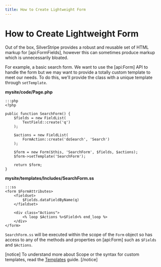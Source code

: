 ```yaml
---
title: How to Create Lightweight Form
---
```

# How to Create Lightweight Form

Out of the box, SilverStripe provides a robust and reusable set of HTML markup for [api:FormFields], however this can 
sometimes produce markup which is unnecessarily bloated.

For example, a basic search form. We want to use the [api:Form] API to handle the form but we may want to provide a 
totally custom template to meet our needs. To do this, we'll provide the class with a unique template through 
`setTemplate`.

**mysite/code/Page.php**

	:::php
	<?php

	public function SearchForm() {
		$fields = new FieldList(
			TextField::create('q')
		);

		$actions = new FieldList(
			FormAction::create('doSearch', 'Search')
		);

		$form = new Form($this, 'SearchForm', $fields, $actions);
		$form->setTemplate('SearchForm');

		return $form;
	}

**mysite/templates/Includes/SearchForm.ss**

	:::ss
	<form $FormAttributes>
		<fieldset>
			$Fields.dataFieldByName(q)
		</fieldset>
		
		<div class="Actions">
			<% loop $Actions %>$Field<% end_loop %>
		</div>
	</form>

`SearchForm.ss` will be executed within the scope of the `Form` object so has access to any of the methods and 
properties on [api:Form] such as `$Fields` and `$Actions`. 

[notice]
To understand more about Scope or the syntax for custom templates, read the [Templates](../../templates) guide.
[/notice]


